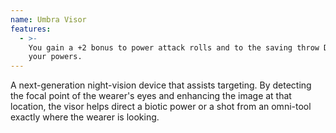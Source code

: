 ```yaml
---
name: Umbra Visor
features:
  - >-
    You gain a +2 bonus to power attack rolls and to the saving throw DCs of
    your powers.
---
```

A next-generation night-vision device that assists targeting. By detecting the focal point of the 
wearer's eyes and enhancing the image at that location, the visor helps direct a biotic power or a 
shot from an omni-tool exactly where the wearer is looking.